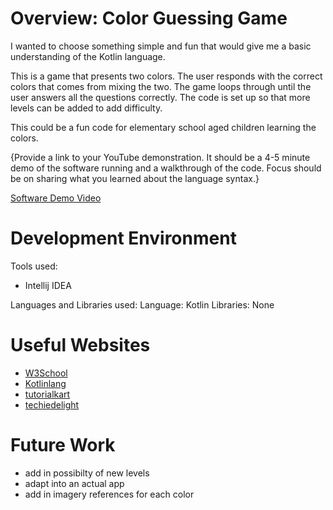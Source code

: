 # Overview: Color Guessing Game
I wanted to choose something simple and fun that would give me a basic understanding of the Kotlin language. 

This is a game that presents two colors. The user responds with the correct colors that comes from mixing the two. The game loops through until the user answers all the questions correctly. The code is set up so that more levels can be added to add difficulty. 

This could be a fun code for elementary school aged children learning the colors. 

{Provide a link to your YouTube demonstration.  It should be a 4-5 minute demo of the software running and a walkthrough of the code.  Focus should be on sharing what you learned about the language syntax.}

[Software Demo Video](http://youtube.link.goes.here)

# Development Environment

Tools used:
- Intellij IDEA 

Languages and Libraries used:
Language: Kotlin
Libraries: None

# Useful Websites

* [W3School]([http://url.link.goes.here](https://www.w3schools.com/kotlin/kotlin_variables.php))
* [Kotlinlang]([http://url.link.goes.here](https://kotlinlang.org/docs/collections-overview.html#collection-types))
* [tutorialkart]([http://url.link.goes.here](https://www.tutorialkart.com/kotlin/kotlin-mutable-list-remove/))
* [techiedelight]([http://url.link.goes.here](https://www.techiedelight.com/add-new-element-array-kotlin/))

# Future Work

* add in possibilty of new levels
* adapt into an actual app
* add in imagery references for each color
